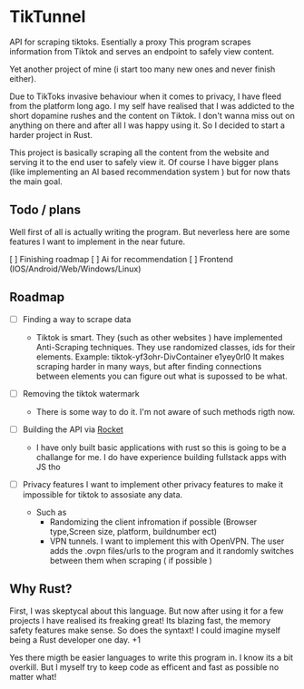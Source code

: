 # TikTunnel
 API for scraping tiktoks. Esentially a proxy
This program scrapes information from Tiktok and serves an endpoint to safely view content. 


Yet another project of mine (i start too many new ones and never finish either).

Due to TikToks invasive behaviour when it comes to privacy, I have fleed from the platform long ago. I my self have realised that I was addicted to the short dopamine rushes and the content on Tiktok. I don't wanna miss out on anything on there and after all I was happy using it. So I decided to start a harder project in Rust. 

This project is basically scraping all the content from the website and serving it to the end user to safely view it. Of course I have bigger plans (like implementing an AI based recommendation system ) but for now thats the main goal.



## Todo / plans
Well first of all is actually writing the program. But neverless here are some features I want to implement in the near future. 

[ ] Finishing roadmap
[ ] Ai for recommendation
[ ] Frontend (IOS/Android/Web/Windows/Linux)


## Roadmap 

- [ ] Finding a way to scrape data
    - Tiktok is smart. They (such as other websites ) have implemented Anti-Scraping techniques. They use randomized classes, ids for  their elements. Example: tiktok-yf3ohr-DivContainer e1yey0rl0
    It makes scraping harder in many ways, but after finding connections between elements you can figure out what is supossed to be what. 

- [ ] Removing the tiktok watermark
    - There is some way to do it. I'm not aware of such methods rigth now.

- [ ] Building the API via [Rocket](https://rocket.rs)
    - I have only built basic applications with rust so this is going to be a challange for me. I do have experience building fullstack apps with JS tho

- [ ] Privacy features
    I want to implement other privacy features to make it impossible for tiktok to assosiate any data. 

    - Such as
        - Randomizing the client infromation if possible (Browser type,Screen size, platform, buildnumber ect)
        - VPN tunnels. I want to implement this with OpenVPN. The user adds the .ovpn files/urls to the program  and it randomly switches between them when scraping ( if possible )


## Why Rust?
First, I was skeptycal about this language. But now after using it for a few projects I have realised its freaking great! Its blazing fast, the memory safety features make sense. So does the syntaxt! I could imagine myself being a Rust developer one day. +1 

Yes there migth be easier languages to write this program in. 
I know its a bit overkill. But I myself try to keep code as efficent and fast as possible no matter what!
